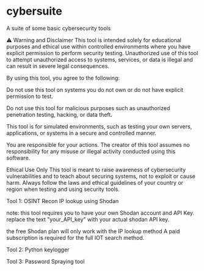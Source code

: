 # cybersuite
A suite of some basic cybersecurity tools

⚠️ Warning and Disclaimer
This tool is intended solely for educational purposes and ethical use within controlled environments where you have explicit permission to perform security testing. Unauthorized use of this tool to attempt unauthorized access to systems, services, or data is illegal and can result in severe legal consequences.

By using this tool, you agree to the following:

Do not use this tool on systems you do not own or do not have explicit permission to test.

Do not use this tool for malicious purposes such as unauthorized penetration testing, hacking, or data theft.

This tool is for simulated environments, such as testing your own servers, applications, or systems in a secure and controlled manner.

You are responsible for your actions. The creator of this tool assumes no responsibility for any misuse or illegal activity conducted using this software.

Ethical Use Only
This tool is meant to raise awareness of cybersecurity vulnerabilities and to teach about securing systems, not to exploit or cause harm. Always follow the laws and ethical guidelines of your country or region when testing and using security tools.

Tool 1: OSINT Recon IP lookup using Shodan

note: this tool requires you to have your own Shodan account and API Key.
replace the text "your_API_key" with your actual shodan API key. 

the free Shodan plan will only work with the IP lookup method
A paid subscription is required for the full IOT search method. 

Tool 2: Python keylogger


Tool 3: Password Spraying tool
